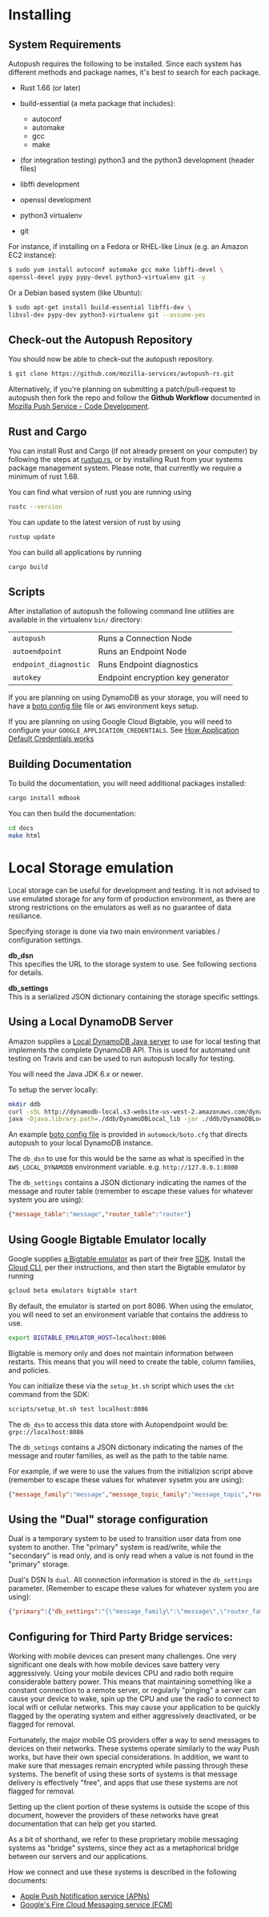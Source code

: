# Installing

## System Requirements

Autopush requires the following to be installed. Since each system has
different methods and package names, it's best to search for each
package.

- Rust 1.66 (or later)

* build-essential (a meta package that includes):  
    -   autoconf
    -   automake
    -   gcc
    -   make

* (for integration testing) python3 and the python3 development (header files)

* libffi development

* openssl development

* python3 virtualenv

* git

For instance, if installing on a Fedora or RHEL-like Linux (e.g. an
Amazon EC2 instance):

``` bash
$ sudo yum install autoconf automake gcc make libffi-devel \
openssl-devel pypy pypy-devel python3-virtualenv git -y
```

Or a Debian based system (like Ubuntu):

``` bash
$ sudo apt-get install build-essential libffi-dev \
libssl-dev pypy-dev python3-virtualenv git --assume-yes
```

## Check-out the Autopush Repository

You should now be able to check-out the autopush repository.

``` bash
$ git clone https://github.com/mozilla-services/autopush-rs.git
```

Alternatively, if you're planning on submitting a patch/pull-request to
autopush then fork the repo and follow the **Github Workflow** documented
in [Mozilla Push Service - Code
Development](http://mozilla-push-service.readthedocs.io/en/latest/development/#code-development).

## Rust and Cargo

You can install Rust and Cargo (if not already present on your computer) by following the steps at [rustup.rs](https://rustup.rs), or by installing Rust from your systems package management system. Please note, that currently we require a minimum of rust 1.68.

You can find what version of rust you are running using

```bash
rustc --version
```

You can update to the latest version of rust by using

```bash
rustup update
```

You can build all applications by running

```bash
cargo build
```

## Scripts

After installation of autopush the following command line utilities are
available in the virtualenv `bin/` directory:

|                       |                                   |
|-----------------------|-----------------------------------|
| `autopush`            | Runs a Connection Node            |
| `autoendpoint`        | Runs an Endpoint Node             |
| `endpoint_diagnostic` | Runs Endpoint diagnostics         |
| `autokey`             | Endpoint encryption key generator |

If you are planning on using DynamoDB as your storage, you will need to have a [boto config
file](http://boto3.readthedocs.io/en/docs/guide/quickstart.html#configuration)
file or `AWS` environment keys setup.

If you are planning on using Google Cloud Bigtable, you will need to configure
your `GOOGLE_APPLICATION_CREDENTIALS`. See [How Application Default Credentials works](https://cloud.google.com/docs/authentication/application-default-credentials)

## Building Documentation

To build the documentation, you will need additional packages installed:

``` bash
cargo install mdbook
```

You can then build the documentation:

<!-- TODO: update to mdbook -->
``` bash
cd docs
make html
```

<a id="local_storage"> </a>

# Local Storage emulation

Local storage can be useful for development and testing. It is not advised to use emulated storage for any form of production environment, as there are strong restrictions on the emulators as well as no guarantee of data resiliance.

Specifying storage is done via two main environment variables / configuration settings.

**db_dsn**  
This specifies the URL to the storage system to use. See following sections for details.

**db_settings**  
This is a serialized JSON dictionary containing the storage specific settings.

## Using a Local DynamoDB Server

Amazon supplies a [Local DynamoDB Java
server](http://docs.aws.amazon.com/amazondynamodb/latest/developerguide/Tools.DynamoDBLocal.html)
to use for local testing that implements the complete DynamoDB API. This
is used for automated unit testing on Travis and can be used to run
autopush locally for testing.

You will need the Java JDK 6.x or newer.

To setup the server locally:

``` bash
mkdir ddb
curl -sSL http://dynamodb-local.s3-website-us-west-2.amazonaws.com/dynamodb_local_latest.tar.gz | tar xzvC ddb/
java -Djava.library.path=./ddb/DynamoDBLocal_lib -jar ./ddb/DynamoDBLocal.jar -sharedDb -inMemory
```

An example [boto config
file](http://boto3.readthedocs.io/en/docs/guide/quickstart.html#configuration)
is provided in `automock/boto.cfg` that directs autopush to your local
DynamoDB instance.

The `db_dsn` to use for this would be the same as what is specified in the `AWS_LOCAL_DYNAMODB` environment variable. e.g. `http://127.0.0.1:8000`

The `db_settings` contains a JSON dictionary indicating the names of the message and router table (remember to escape these values for whatever system you are using):

```json
{"message_table":"message","router_table":"router"}
```

## Using Google Bigtable Emulator locally

Google supplies [a Bigtable emulator](https://cloud.google.com/sdk/gcloud/reference/beta/emulators) as part of their free [SDK](https://cloud.google.com/sdk). Install the [Cloud CLI](https://cloud.google.com/sdk/docs/install), per their instructions, and then start the Bigtable emulator by running

```bash
gcloud beta emulators bigtable start
```

By default, the emulator is started on port 8086. When using the emulator, you will
need to set an environment variable that contains the address to use.

```bash
export BIGTABLE_EMULATOR_HOST=localhost:8086
```

Bigtable is memory only and does not maintain information between restarts. This
means that you will need to create the table, column families, and policies.

You can initialize these via the `setup_bt.sh` script which uses the `cbt`
command from the SDK:

```bash
scripts/setup_bt.sh test localhost:8086
```

The `db_dsn` to access this data store with Autopendpoint would be:  
`grpc://localhost:8086`

The `db_setings` contains a JSON dictionary indicating the names of the message and router families, as well as the path to the table name.

For example, if we were to use the values from the initializion script above (remember to escape these values for whatever sysetm you are using):

```json
{"message_family":"message","message_topic_family":"message_topic","router_family":"router","table_name":"projects/test/instances/test/tables/autopush"}
```

## Using the "Dual" storage configuration

Dual is a temporary system to be used to transition user data from one system to another. The "primary" system is read/write, while the "secondary" is read only, and is only read when a value is not found in the "primary" storage.

Dual's DSN Is `dual`. All connection information is stored in the `db_settings` parameter. (Remember to escape these values for whatever system you are using):

```json
{"primary":{"db_settings":"{\"message_family\":\"message\",\"router_family\":\"router\",\"table_name\":\"projects/test/instances/test/tables/autopush\"}","dsn":"grpc://localhost:8086"},"secondary":{"db_settings":"{\"message_table\":\"test_message\",\"router_table\":\"test_router\"}","dsn":"http://localhost:8000/"}}
```

## Configuring for Third Party Bridge services:

Working with mobile devices can present many challenges. One very significant one
deals with how mobile devices save battery very aggressively. Using your
mobile devices CPU and radio both require considerable battery power. This means
that maintaining something like a constant connection to a remote server, or
regularly "pinging" a server can cause your device to wake, spin up the CPU and
use the radio to connect to local wifi or cellular networks. This may cause your
application to be quickly flagged by the operating system and either aggressively
deactivated, or be flagged for removal.

Fortunately, the major mobile OS providers offer a way to send messages to devices
on their networks. These systems operate similarly to the way Push works, but
have their own special considerations. In addition, we want to make sure that
messages remain encrypted while passing through these systems. The benefit of
using these sorts of systems is that message delivery is effectively "free",
and apps that use these systems are not flagged for removal.

Setting up the client portion of these systems is outside the scope of this
document, however the providers of these networks have great documentation that
can help get you started.

As a bit of shorthand, we refer to these proprietary mobile messaging systems as
"bridge" systems, since they act as a metaphorical bridge between our servers and
our applications.

How we connect and use these systems is described in the following documents:

* [Apple Push Notification service (APNs)](apns.md)
* [Google's Fire Cloud Messaging service (FCM)](fcm.md)
